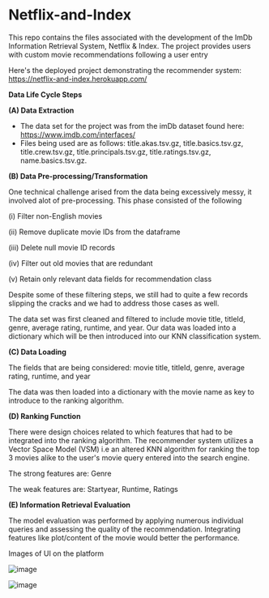 # Netflix-and-Index

This repo contains the files associated with the development of the ImDb Information Retrieval System, Netflix & Index. The project provides users with custom movie recommendations following a user entry 

Here's the deployed project demonstrating the recommender system: https://netflix-and-index.herokuapp.com/

**Data Life Cycle Steps**

**(A) Data Extraction**

- The data set for the project was from the imDb dataset found here: https://www.imdb.com/interfaces/ 
- Files being used are as follows: title.akas.tsv.gz, title.basics.tsv.gz, title.crew.tsv.gz, title.principals.tsv.gz, title.ratings.tsv.gz, name.basics.tsv.gz.

**(B) Data Pre-processing/Transformation**

One technical challenge arised from the data being excessively messy, it involved alot of pre-processing. This phase consisted of the following

(i) Filter non-English movies

(ii) Remove duplicate movie IDs from the dataframe

(iii) Delete null movie ID records

(iv) Filter out old movies that are redundant

(v) Retain only relevant data fields for recommendation class

Despite some of these filtering steps, we still had to quite a few records slipping the cracks and we had to address those cases as well.

The data set was first cleaned and filtered to include movie title, titleId, genre, average rating, runtime, and year. Our data was loaded into a dictionary which will be then introduced into our KNN classification system.

**(C) Data Loading**

The fields that are being considered: movie title, titleId, genre, average rating, runtime, and year

The data was then loaded into a dictionary with the movie name as key to introduce to the ranking algorithm.

**(D) Ranking Function**

There were design choices related to which features that had to be integrated into the ranking algorithm. The recommender system utilizes a Vector Space Model (VSM) i.e an altered KNN algorithm for ranking the top 3 movies alike to the user's movie query entered into the search engine.

The strong features are: Genre

The weak features are: Startyear, Runtime, Ratings

**(E) Information Retrieval Evaluation**

The model evaluation was performed by applying numerous individual queries and assessing the quality of the recommendation. Integrating features like plot/content of the movie would better the performance.


Images of UI on the platform

![image](https://user-images.githubusercontent.com/55374010/197109769-cdae7e9f-af9b-4aff-af03-f50e30b104b8.png)

![image](https://user-images.githubusercontent.com/55374010/197109922-d36ad58e-d835-45fc-97be-6819d6c2ccac.png)
